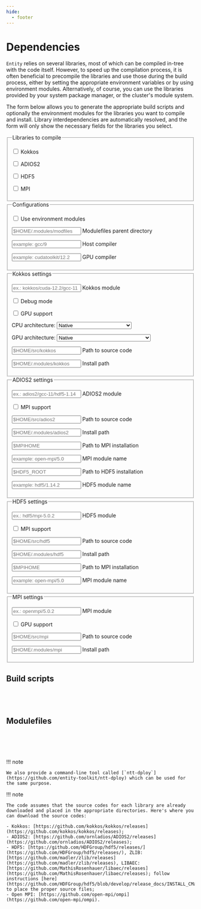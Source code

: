 ```yaml
---
hide:
  - footer
---
```


# Dependencies

`Entity` relies on several libraries, most of which can be compiled in-tree with the code itself. However, to speed up the compilation process, it is often beneficial to precompile the libraries and use those during the build process, either by setting the appropriate environment variables or by using environment modules. Alternatively, of course, you can use the libraries provided by your system package manager, or the cluster's module system.

The form below allows you to generate the appropriate build scripts and optionally the environment modules for the libraries you want to compile and install. Library interdependencies are automatically resolved, and the form will only show the necessary fields for the libraries you select.

<form id="dependencies-form">
  <div class="grid">
    <fieldset>
      <legend>Libraries to compile</legend>
      <p>
        <input type="checkbox" id="kokkos" name="lib_kokkos" value="kokkos">
        <label for="kokkos">Kokkos</label><br>
      </p>
      <p>
        <input type="checkbox" id="adios2" name="lib_adios2" value="adios2">
        <label for="adios2">ADIOS2</label><br>
      </p>
      <p>
        <input type="checkbox" id="hdf5" name="lib_hdf5" value="hdf5">
        <label for="hdf5">HDF5</label><br>
      </p>
      <p>
        <input type="checkbox" id="mpi" name="lib_mpi" value="mpi">
        <label for="mpi">MPI</label>
      </p>
    </fieldset>
    <fieldset id="configs_fieldset">
      <legend>Configurations</legend>
      <p>
        <input type="checkbox" id="use_modules" name="use_modules" value="use_modules">
        <label for="use_modules">Use environment modules</label><br>
      </p>
      <p>
        <div class="textfield" id="use_modules_path">
          <input placeholder="$HOME/.modules/modfiles" type="text" name="use_modules_path" />
          <label for="use_modules_path">Modulefiles parent directory</label>
        </div>
      </p>
      <p>
        <div class="textfield" id="host_compiler_module">
          <input placeholder="example: gcc/9" type="text" name="host_compiler_module" required />
          <label for="host_compiler_module">Host compiler</label>
        </div>
      </p>
      <p>
        <div class="textfield" id="gpu_compiler_module">
          <input placeholder="example: cudatoolkit/12.2" type="text" name="gpu_compiler_module" required />
          <label for="gpu_compiler_module">GPU compiler</label>
        </div>
      </p>
    </fieldset>
    <fieldset id="kokkos_fieldset">
      <legend>Kokkos settings</legend>
      <p>
        <div class="textfield" id="kokkos_module">
          <input placeholder="ex.: kokkos/cuda-12.2/gcc-11" type="text" name="kokkos_module" required />
          <label>Kokkos module</label>
        </div>
      </p>
      <p>
        <input type="checkbox" id="use_kokkos_debug" name="use_kokkos_debug" value="use_kokkos_debug">
        <label for="use_kokkos_debug">Debug mode</label><br>
      </p>
      <p>
        <input type="checkbox" id="kokkos_use_gpu" name="kokkos_use_gpu" value="kokkos_use_gpu">
        <label for="kokkos_use_gpu">GPU support</label><br>
      </p>
      <p>
        <label for="kokkos_cpuarch">CPU architecture: </label>
        <select name="kokkos_cpuarch" id="kokkos_cpuarch">
          <option value="NATIVE">Native</option>
          <optgroup label="ARM">
            <option value="A64FX">ARMv8.2 with SVE Support</option> 
            <option value="ARMV80">ARMv8.0</option>
            <option value="ARMV81">ARMv8.1</option>
            <option value="ARMV8_THUNDERX">ARMv8 ThunderX</option>
            <option value="ARMV8_THUNDERX2">ARMv8 ThunderX2</option>
          </optgroup>
          <optgroup label="AMD">
            <option value="AMDAVX">AMDAVX</option>
            <option value="ZEN">Zen</option>
            <option value="ZEN2">Zen 2</option>
            <option value="ZEN3">Zen 3</option>
          </optgroup>
          <optgroup label="Intel">
            <option value="SPR">Sapphire Rapids</option>
            <option value="SKX">Skylake</option>
            <option value="BDW">Broadwell</option>
            <option value="HSW">Haswell</option>
            <option value="SNB">Sandy Bridge</option>
            <option value="KNL">Knights Landing</option>
            <option value="KNC">Knights Corner</option>
          </optgroup>
          <optgroup label="IBM">
            <option value="POWER9">POWER9</option>
            <option value="POWER8">POWER8</option>
          </optgroup>
        </select>
      </p>
      <p id="kokkos_gpuarch_selector">
        <label for="kokkos_gpuarch">GPU architecture: </label>
        <select name="kokkos_gpuarch" id="kokkos_gpuarch">
          <option value="NATIVE">Native</option>
          <optgroup label="NVIDIA">
            <option value="HOPPER90">Hopper 9.0: H100</option>
            <option value="ADA89">Ada Lovelace 8.9: L4/L40</option>
            <option value="AMPERE86">Ampere 8.6: A40/A10/A16/A2</option>
            <option value="AMPERE80">Ampere 8.0: A100/A30</option>
            <option value="TURING75">Turing 7.5: T4</option>
            <option value="VOLTA72">Volta 7.2</option>
            <option value="VOLTA70">Volta 7.0: V100</option>
            <option value="PASCAL61">Pascal 6.1: P40/P4</option>
            <option value="PASCAL60">Pascal 6.0: P100</option>
            <option value="MAXWELL53">Maxwell 5.3</option>
            <option value="MAXWELL52">Maxwell 5.2: M60/M40</option>
            <option value="MAXWELL50">Maxwell 5.0</option>
            <option value="KEPLER37">Kepler 3.7: K80</option>
            <option value="KEPLER35">Kepler 3.5: K40/K20</option>
            <option value="KEPLER32">Kepler 3.2</option>
            <option value="KEPLER30">Kepler 3.0: K10</option>
          </optgroup>
          <optgroup label="AMD">
            <option value="AMD_GFX942">GFX942: MI300A/MI300X</option>
            <option value="AMD_GFX940">GFX940: MI300A (pre-production)</option>
            <option value="AMD_GFX90A">GFX90A: MI200 series</option>
            <option value="AMD_GFX908">GFX90A: MI100</option>
            <option value="AMD_GFX906">GFX906: MI50/MI60</option>
            <option value="AMD_GFX1100">GFX1100: 7900xt</option>
            <option value="AMD_GFX1030">GFX1030: V620/W6800</option>
          </optgroup>
          <optgroup label="Intel">
            <option value="INTEL_PVC">Xe-HPC: Max 1550</option>
            <option value="INTEL_XEHP">Xe-HP</option>
            <option value="INTEL_DG1">Iris Xe MAX (DG1)</option>
            <option value="INTEL_GEN12LP">Gen12LP: UHD Graphics 770</option>
            <option value="INTEL_GEN11">Gen11: UHD Graphics</option>
            <option value="INTEL_GEN9">Gen9: HD Graphics 510/Iris Pro 580</option>
            <option value="INTEL_GEN">Just-In-Time compilation</option>
          </optgroup>
        </select>
      </p>
      <p>
        <div class="textfield" id="kokkos_src">
          <input placeholder="$HOME/src/kokkos" type="text" name="kokkos_src" />
          <label>Path to source code</label>
        </div>
      </p>
      <p>
        <div class="textfield" id="kokkos_install">
          <input placeholder="$HOME/.modules/kokkos" type="text" name="kokkos_install" />
          <label>Install path</label>
        </div>
      </p>
    </fieldset>
    <fieldset id="adios2_fieldset">
      <legend>ADIOS2 settings</legend>
      <p>
        <div class="textfield" id="adios2_module">
          <input placeholder="ex.: adios2/gcc-11/hdf5-1.14" type="text" name="adios2_module" required />
          <label>ADIOS2 module</label>
        </div>
      </p>
      <p>
        <input type="checkbox" id="adios2_use_mpi" name="adios2_use_mpi" value="adios2_use_mpi">
        <label for="adios2_use_mpi">MPI support</label><br>
      </p>
      <p>
        <div class="textfield" id="adios2_src">
          <input placeholder="$HOME/src/adios2" type="text" name="adios2_src" />
          <label>Path to source code</label>
        </div>
      </p>
      <p>
        <div class="textfield" id="adios2_install">
          <input placeholder="$HOME/.modules/adios2" type="text" name="adios2_install" />
          <label>Install path</label>
        </div>
      </p>
      <p>
        <div class="textfield" id="adios2_mpi_path">
          <input placeholder="$MPIHOME" type="text" name="adios2_mpi_path" />
          <label>Path to MPI installation</label>
        </div>
      </p>
      <p>
        <div class="textfield" id="adios2_mpi_module">
          <input placeholder="example: open-mpi/5.0" type="text" id="adios2_mpi_module" name="adios2_mpi_module" />
          <label>MPI module name</label>
        </div>
      </p>
      <p>
        <div class="textfield" id="adios2_hdf5_path">
          <input placeholder="$HDF5_ROOT" type="text" name="adios2_hdf5_path" />
          <label>Path to HDF5 installation</label>
        </div>
      </p>
      <p>
        <div class="textfield" id="adios2_hdf5_module">
          <input placeholder="example: hdf5/1.14.2" type="text" id="adios2_hdf5_module" name="adios2_hdf5_module" />
          <label>HDF5 module name</label>
        </div>
      </p>
    </fieldset>
    <fieldset id="hdf5_fieldset">
      <legend>HDF5 settings</legend>
      <p>
        <div class="textfield" id="hdf5_module">
          <input placeholder="ex.: hdf5/mpi-5.0.2" type="text" name="hdf5_module" required />
          <label>HDF5 module</label>
        </div>
      </p>
      <p>
        <input type="checkbox" id="hdf5_use_mpi" name="hdf5_use_mpi" value="hdf5_use_mpi">
        <label for="hdf5_use_mpi">MPI support</label><br>
      </p>
      <p>
        <div class="textfield" id="hdf5_src">
          <input placeholder="$HOME/src/hdf5" type="text" name="hdf5_src" />
          <label>Path to source code</label>
        </div>
      </p>
      <p>
        <div class="textfield" id="hdf5_install">
          <input placeholder="$HOME/.modules/hdf5" type="text" name="hdf5_install" />
          <label>Install path</label>
        </div>
      </p>
      <p>
        <div class="textfield" id="hdf5_mpi_path">
          <input placeholder="$MPIHOME" type="text" name="hdf5_mpi_path" />
          <label>Path to MPI installation</label>
        </div>
      </p>
      <p>
        <div class="textfield" id="hdf5_mpi_module">
          <input placeholder="example: open-mpi/5.0" type="text" id="hdf5_mpi_module" name="hdf5_mpi_module" />
          <label>MPI module name</label>
        </div>
      </p>
    </fieldset>
    <fieldset id="mpi_fieldset">
      <legend>MPI settings</legend>
      <p>
        <div class="textfield" id="mpi_module">
          <input placeholder="ex.: openmpi/5.0.2" type="text" name="mpi_module" required />
          <label>MPI module</label>
        </div>
      </p>
      <p>
        <input type="checkbox" id="mpi_use_gpu" name="mpi_use_gpu" value="mpi_use_gpu">
        <label for="mpi_use_gpu">GPU support</label><br>
      </p>
      <p>
        <div class="textfield" id="mpi_src">
          <input placeholder="$HOME/src/mpi" type="text" name="mpi_src" />
          <label>Path to source code</label>
        </div>
      </p>
      <p>
        <div class="textfield" id="mpi_install">
          <input placeholder="$HOME/.modules/mpi" type="text" name="mpi_install" />
          <label>Install path</label>
        </div>
      </p>
    </fieldset>
  </div>
</form>

## Build scripts

```sh title="Kokkos build/install script"
```

```sh title="ADIOS2 build/install script"
```

```sh title="HDF5 build/install script"
```

```sh title="MPI build/install script"
```

## Modulefiles

```sh title=""
```

```sh title=""
```

```sh title=""
```

```sh title=""
```

```sh title=""
```

!!! note

    We also provide a command-line tool called [`ntt-dploy`](https://github.com/entity-toolkit/ntt-dploy) which can be used for the same purpose.

!!! note

    The code assumes that the source codes for each library are already downloaded and placed in the appropriate directories. Here's where you can download the source codes:
    
    - Kokkos: [https://github.com/kokkos/kokkos/releases](https://github.com/kokkos/kokkos/releases);
    - ADIOS2: [https://github.com/ornladios/ADIOS2/releases](https://github.com/ornladios/ADIOS2/releases);
    - HDF5: [https://github.com/HDFGroup/hdf5/releases/](https://github.com/HDFGroup/hdf5/releases/), ZLIB: [https://github.com/madler/zlib/releases](https://github.com/madler/zlib/releases), LIBAEC: [https://github.com/MathisRosenhauer/libaec/releases](https://github.com/MathisRosenhauer/libaec/releases); follow instructions [here](https://github.com/HDFGroup/hdf5/blob/develop/release_docs/INSTALL_CMake.txt) to place the proper source files;
    - Open MPI: [https://github.com/open-mpi/ompi](https://github.com/open-mpi/ompi).

<script src="../dependencies.js"></script>